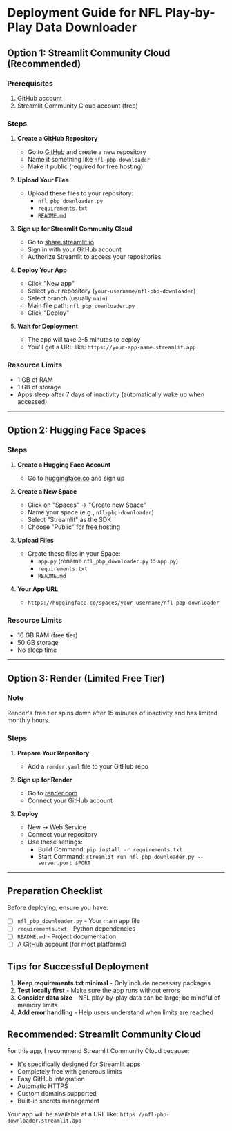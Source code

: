 # Deployment Guide for NFL Play-by-Play Data Downloader

## Option 1: Streamlit Community Cloud (Recommended)

### Prerequisites
1. GitHub account
2. Streamlit Community Cloud account (free)

### Steps

1. **Create a GitHub Repository**
   - Go to [GitHub](https://github.com) and create a new repository
   - Name it something like `nfl-pbp-downloader`
   - Make it public (required for free hosting)

2. **Upload Your Files**
   - Upload these files to your repository:
     - `nfl_pbp_downloader.py`
     - `requirements.txt`
     - `README.md`

3. **Sign up for Streamlit Community Cloud**
   - Go to [share.streamlit.io](https://share.streamlit.io)
   - Sign in with your GitHub account
   - Authorize Streamlit to access your repositories

4. **Deploy Your App**
   - Click "New app"
   - Select your repository (`your-username/nfl-pbp-downloader`)
   - Select branch (usually `main`)
   - Main file path: `nfl_pbp_downloader.py`
   - Click "Deploy"

5. **Wait for Deployment**
   - The app will take 2-5 minutes to deploy
   - You'll get a URL like: `https://your-app-name.streamlit.app`

### Resource Limits
- 1 GB of RAM
- 1 GB of storage
- Apps sleep after 7 days of inactivity (automatically wake up when accessed)

---

## Option 2: Hugging Face Spaces

### Steps

1. **Create a Hugging Face Account**
   - Go to [huggingface.co](https://huggingface.co) and sign up

2. **Create a New Space**
   - Click on "Spaces" → "Create new Space"
   - Name your space (e.g., `nfl-pbp-downloader`)
   - Select "Streamlit" as the SDK
   - Choose "Public" for free hosting

3. **Upload Files**
   - Create these files in your Space:
     - `app.py` (rename `nfl_pbp_downloader.py` to `app.py`)
     - `requirements.txt`
     - `README.md`

4. **Your App URL**
   - `https://huggingface.co/spaces/your-username/nfl-pbp-downloader`

### Resource Limits
- 16 GB RAM (free tier)
- 50 GB storage
- No sleep time

---

## Option 3: Render (Limited Free Tier)

### Note
Render's free tier spins down after 15 minutes of inactivity and has limited monthly hours.

### Steps

1. **Prepare Your Repository**
   - Add a `render.yaml` file to your GitHub repo

2. **Sign up for Render**
   - Go to [render.com](https://render.com)
   - Connect your GitHub account

3. **Deploy**
   - New → Web Service
   - Connect your repository
   - Use these settings:
     - Build Command: `pip install -r requirements.txt`
     - Start Command: `streamlit run nfl_pbp_downloader.py --server.port $PORT`

---

## Preparation Checklist

Before deploying, ensure you have:
- [ ] `nfl_pbp_downloader.py` - Your main app file
- [ ] `requirements.txt` - Python dependencies
- [ ] `README.md` - Project documentation
- [ ] A GitHub account (for most platforms)

## Tips for Successful Deployment

1. **Keep requirements.txt minimal** - Only include necessary packages
2. **Test locally first** - Make sure the app runs without errors
3. **Consider data size** - NFL play-by-play data can be large; be mindful of memory limits
4. **Add error handling** - Help users understand when limits are reached

## Recommended: Streamlit Community Cloud

For this app, I recommend Streamlit Community Cloud because:
- It's specifically designed for Streamlit apps
- Completely free with generous limits
- Easy GitHub integration
- Automatic HTTPS
- Custom domains supported
- Built-in secrets management

Your app will be available at a URL like:
`https://nfl-pbp-downloader.streamlit.app`
